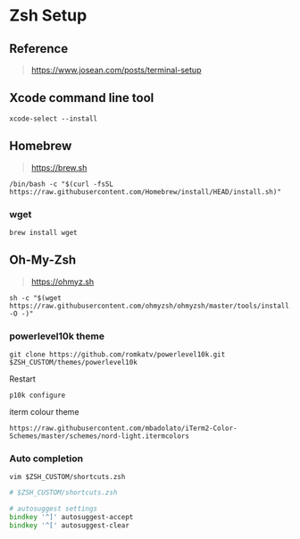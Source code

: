 # Zsh Setup

## Reference

> https://www.josean.com/posts/terminal-setup

## Xcode command line tool

```
xcode-select --install
```

## Homebrew

> https://brew.sh

```
/bin/bash -c "$(curl -fsSL https://raw.githubusercontent.com/Homebrew/install/HEAD/install.sh)"
```

### wget

```
brew install wget
```

## Oh-My-Zsh

> https://ohmyz.sh

```
sh -c "$(wget https://raw.githubusercontent.com/ohmyzsh/ohmyzsh/master/tools/install.sh -O -)"
```

### powerlevel10k theme 

```
git clone https://github.com/romkatv/powerlevel10k.git $ZSH_CUSTOM/themes/powerlevel10k
```

Restart
```
p10k configure
```

iterm colour theme

```
https://raw.githubusercontent.com/mbadolato/iTerm2-Color-Schemes/master/schemes/nord-light.itermcolors
```

### Auto completion

```
vim $ZSH_CUSTOM/shortcuts.zsh
```

```zsh
# $ZSH_CUSTOM/shortcuts.zsh

# autosuggest settings
bindkey '^]' autosuggest-accept
bindkey '^[' autosuggest-clear
```
